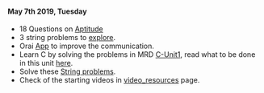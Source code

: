 #### May 7th 2019, Tuesday
+ 18 Questions on [Aptitude](https://github.com/rohinibarla/dev/blob/master/papers/apptitude_questions_01.md)
+ 3 string problems to [explore](https://github.com/rohinibarla/dev/blob/master/explore_strings.md).
+ Orai [App](https://www.orai.com) to improve the communication.
+ Learn C by solving the problems in MRD [C-Unit1](https://github.com/mission-rnd/c-unit1), read what to be done in this unit [here](http://mission-rnd.github.io/C/units/C-Unit1.htm).
+ Solve these [String problems](https://repl.it/classroom/invite/9mkqjvS).
+ Check of the starting videos in [video_resources](https://github.com/rohinibarla/dev/blob/master/video_resources.md) page.


